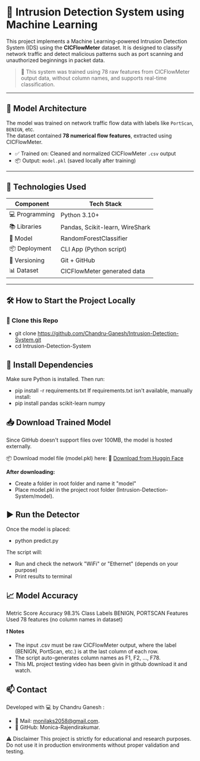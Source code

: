 # 🚨 Intrusion Detection System using Machine Learning

This project implements a Machine Learning-powered Intrusion Detection System (IDS) using the **CICFlowMeter** dataset. It is designed to classify network traffic and detect malicious patterns such as port scanning and unauthorized beginnings in packet data.

> 🔐 This system was trained using 78 raw features from CICFlowMeter output data, without column names, and supports real-time classification.

---

## 🧠 Model Architecture

The model was trained on network traffic flow data with labels like `PortScan`, `BENIGN`, etc.  
The dataset contained **78 numerical flow features**, extracted using CICFlowMeter.

- ✅ Trained on: Cleaned and normalized CICFlowMeter `.csv` output
- 📦 Output: `model.pkl` (saved locally after training)

---

## 🚀 Technologies Used

| Component        | Tech Stack                            |
|------------------|----------------------------------------|
| 💻 Programming   | Python 3.10+                          |
| 📚 Libraries     | Pandas, Scikit-learn, WireShark       |
| 🧠 Model         | RandomForestClassifier                |
| 📦 Deployment    | CLI App (Python script)               |
| 🐙 Versioning    | Git + GitHub                          |
| 📊 Dataset       | CICFlowMeter generated data           |

---

## 🛠 How to Start the Project Locally

### 📁 Clone this Repo
- git clone https://github.com/Chandru-Ganesh/Intrusion-Detection-System.git
- cd Intrusion-Detection-System
  
## 🔧 Install Dependencies
Make sure Python is installed. Then run:
- pip install -r requirements.txt
If requirements.txt isn't available, manually install:
- pip install pandas scikit-learn numpy
  
## 📥 Download Trained Model
Since GitHub doesn't support files over 100MB, the model is hosted externally.

📦 Download model file (model.pkl) here:
🔗 [Download from Huggin Face](https://huggingface.co/chandruganesh00/Intrusion-Detection-RandomForest)

**After downloading:**
- Create a folder in root folder and name it "model"
- Place model.pkl in the project root folder (Intrusion-Detection-System/model).

## ▶️ Run the Detector
Once the model is placed:
- python predict.py

The script will:
- Run and check the network "WiFi" or "Ethernet" (depends on your purpose)
- Print results to terminal

## 📈 Model Accuracy
Metric	Score
Accuracy	98.3%
Class Labels	BENIGN, PORTSCAN
Features Used	78 features (no column names in dataset)

**❗ Notes**
- The input .csv must be raw CICFlowMeter output, where the label (BENIGN, PortScan, etc.) is at the last column of each row.
- The script auto-generates column names as F1, F2, ..., F78.
- This ML project testing video has been givin in github download it and watch.

## 📫 Contact
Developed with 💻 by Chandru Ganesh :
- 📧 Mail: monilaks2058@gmail.com.
- 🔗 GitHub: Monica-Rajendirakumar.

⚠️ Disclaimer
This project is strictly for educational and research purposes. Do not use it in production environments without proper validation and testing.

